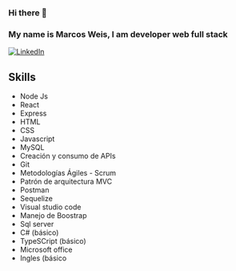 ### Hi there 👋

### My name is Marcos Weis, I am developer web full stack 

[![LinkedIn](https://img.shields.io/badge/LinkedIn-Marcos_Weis-2a9d8f?style=for-the-badge&logo=linkedin&logoColor=white&labelColor=101010)](https://www.linkedin.com/in/marcos-weis-53702122a)

## Skills
- Node Js
- React
- Express
- HTML
- CSS
- Javascript
- MySQL
- Creación y consumo de APIs
- Git
- Metodologías Ágiles - Scrum
- Patrón de arquitectura MVC
- Postman
- Sequelize
- Visual studio code
- Manejo de Boostrap
- Sql server
- C# (básico)
- TypeSCript (básico)
- Microsoft office
- Ingles (básico
